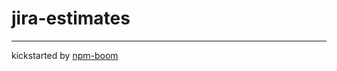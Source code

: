 # jira-estimates









---
kickstarted by [npm-boom][npm-boom]

[npm-boom]: https://github.com/reergymerej/npm-boom
